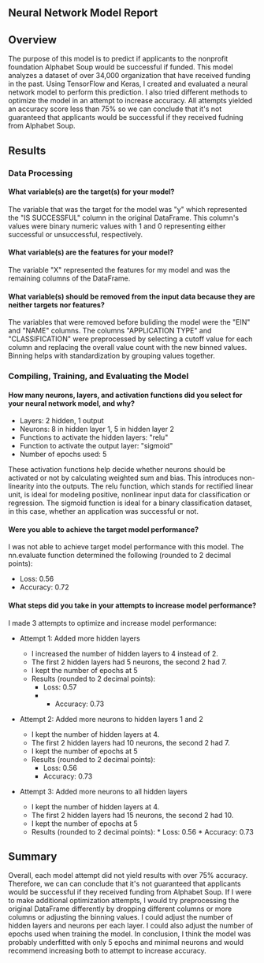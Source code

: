 ## Neural Network Model Report

## Overview 
The purpose of this model is to predict if applicants to the nonprofit foundation Alphabet Soup would be successful if funded. This model analyzes a dataset of over 34,000 organization that have received funding in the past. Using TensorFlow and Keras, I created and evaluated a neural network model to perform this prediction. I also tried different methods to optimize the model in an attempt to increase accuracy. All attempts yielded an accuracy score less than 75% so we can conclude that it's not guaranteed that applicants would be successful if they received fudning from Alphabet Soup. 

## Results

### Data Processing

#### What variable(s) are the target(s) for your model? 
        
The variable that was the target for the model was "y" which represented the "IS SUCCESSFUL" column in the original DataFrame. This column's values were binary numeric values           with 1 and 0 representing either successful or unsuccessful, respectively. 

#### What variable(s) are the features for your model?

The variable "X" represented the features for my model and was the remaining columns of the DataFrame. 

#### What variable(s) should be removed from the input data because they are neither targets nor features?

The variables that were removed before buliding the model were the "EIN" and "NAME" columns. The columns "APPLICATION TYPE" and "CLASSIFICATION" were preprocessed by selecting          a cutoff value for each column and replacing the overall value count with the new binned values. Binning helps with standardization by grouping values together. 

### Compiling, Training, and Evaluating the Model

#### How many neurons, layers, and activation functions did you select for your neural network model, and why?

* Layers: 2 hidden, 1 output
* Neurons: 8 in hidden layer 1, 5 in hidden layer 2
* Functions to activate the hidden layers: "relu"
* Function to activate the output layer: "sigmoid"
* Number of epochs used: 5

These activation functions help decide whether neurons should be activated or not by calculating weighted sum and bias. This introduces non-linearity into the outputs. The              relu function, which stands for rectified linear unit, is ideal for modeling positive, nonlinear input data for classification or regression. The sigmoid function is ideal              for a binary classification dataset, in this case, whether an application was successful or not.

#### Were you able to achieve the target model performance?

I was not able to achieve target model performance with this model. The nn.evaluate function determined the following (rounded to 2 decimal points): 

* Loss: 0.56
* Accuracy: 0.72

#### What steps did you take in your attempts to increase model performance?

I made 3 attempts to optimize and increase model performance: 

* Attempt 1: Added more hidden layers
    * I increased the number of hidden layers to 4 instead of 2.
    * The first 2 hidden layers had 5 neurons, the second 2 had 7. 
    * I kept the number of epochs at 5
    * Results (rounded to 2 decimal points):
         * Loss: 0.57
         * * Accuracy: 0.73

* Attempt 2: Added more neurons to hidden layers 1 and 2
    * I kept the number of hidden layers at 4.
    * The first 2 hidden layers had 10 neurons, the second 2 had 7. 
    * I kept the number of epochs at 5
    * Results (rounded to 2 decimal points):
        * Loss: 0.56
        * Accuracy: 0.73

* Attempt 3: Added more neurons to all hidden layers
    * I kept the number of hidden layers at 4.
    * The first 2 hidden layers had 15 neurons, the second 2 had 10. 
    * I kept the number of epochs at 5
    * Results (rounded to 2 decimal points):
          * Loss: 0.56
          * Accuracy: 0.73

## Summary

Overall, each model attempt did not yield results with over 75% accuracy. Therefore, we can can conclude that it's not guaranteed that applicants would be successful if they received funding from Alphabet Soup. If I were to make additional optimization attempts, I would try preprocessing the original DataFrame differently by dropping different columns or more columns or adjusting the binning values. I could adjust the number of hidden layers and neurons per each layer. I could also adjust the number of epochs used when training the model. In conclusion, I think the model was probably underfitted with only 5 epochs and minimal neurons and would recommend increasing both to attempt to increase accuracy.
